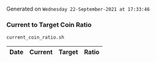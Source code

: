 Generated on `Wednesday 22-September-2021 at 17:33:46`

### Current to Target Coin Ratio
`current_coin_ratio.sh`

Date|Current|Target|Ratio
---|---|---|---
